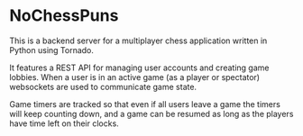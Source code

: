 # NoChessPuns

This is a backend server for a multiplayer chess application written in Python using Tornado.

It features a REST API for managing user accounts and creating game lobbies. When a user is in an active game (as a player or spectator) websockets are used to communicate game state.

Game timers are tracked so that even if all users leave a game the timers will keep counting down, and a game can be resumed as long as the players have time left on their clocks.
